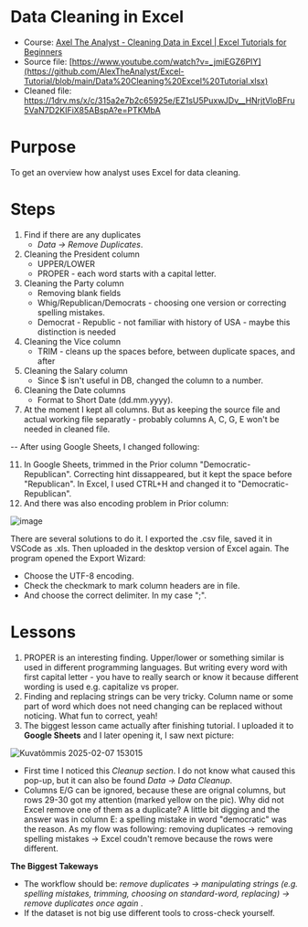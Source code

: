 # Data Cleaning in Excel

- Course: [Axel The Analyst - Cleaning Data in Excel | Excel Tutorials for Beginners](https://www.youtube.com/watch?v=_jmiEGZ6PIY)
- Source file: [https://www.youtube.com/watch?v=_jmiEGZ6PIY](https://github.com/AlexTheAnalyst/Excel-Tutorial/blob/main/Data%20Cleaning%20Excel%20Tutorial.xlsx)
- Cleaned file: https://1drv.ms/x/c/315a2e7b2c65925e/EZ1sU5PuxwJDv__HNrjtVloBFru5VaN7D2KIFiX85ABspA?e=PTKMbA

# Purpose
To get an overview how analyst uses Excel for data cleaning.

# Steps
1. Find if there are any duplicates
    - <em>Data -> Remove Duplicates</em>.
2. Cleaning the President column
    - UPPER/LOWER
    - PROPER - each word starts with a capital letter.
4. Cleaning the Party column
    - Removing blank fields
    - Whig/Republican/Democrats - choosing one version or correcting spelling mistakes.
    * Democrat - Republic - not familiar with history of USA - maybe this distinction is needed
6. Cleaning the Vice column
   - TRIM - cleans up the spaces before, between duplicate spaces, and after
7. Cleaning the Salary column
    - Since $ isn't useful in DB, changed the column to a number.
8. Cleaning the Date columns
    - Format to Short Date (dd.mm.yyyy).
10. At the moment I kept all columns. But as keeping the source file and actual working file separatly - probably columns A, C, G, E won't be needed in cleaned file.

-- After using Google Sheets, I changed following:

11. In Google Sheets, trimmed in the Prior column "Democratic- Republican". Correcting hint dissappeared, but it kept the space before "Republican". In Excel, I used CTRL+H and changed it to "Democratic-Republican".
12. And there was also encoding problem in Prior column:
    
![image](https://github.com/user-attachments/assets/bca54a55-7ba4-4e12-99db-f811b8121b96)

There are several solutions to do it. I exported the .csv file, saved it in VSCode as .xls. Then uploaded in the desktop version of Excel again. The program opened the Export Wizard:
- Choose the UTF-8 encoding.
- Check the checkmark to mark column headers are in file.
- And choose the correct delimiter. In my case ";".



# Lessons
1. PROPER is an interesting finding. Upper/lower or something similar is used in different programming languages. But writing every word with first capital letter - you have to really search or know it because different wording is used e.g. capitalize vs proper.
2. Finding and replacing strings can be very tricky. Column name or some part of word which does not need changing can be replaced without noticing. What fun to correct, yeah!
3. The biggest lesson came actually after finishing tutorial. I uploaded it to **Google Sheets** and I later opening it, I saw next picture:

![Kuvatõmmis 2025-02-07 153015](https://github.com/user-attachments/assets/e3c069ba-c0a0-4a27-b46a-f8275833eca0)

- First time I noticed this <em>Cleanup section</em>. I do not know what caused this pop-up, but it can also be found <em>Data -> Data Cleanup</em>.
- Columns E/G can be ignored, because these are orignal columns, but rows 29-30 got my attention (marked yellow on the pic). Why did not Excel remove one of them as a duplicate? A little bit digging and the answer was in column E: a spelling mistake in word "democratic" was the reason. As my flow was following: removing duplicates -> removing spelling mistakes ->  Excel coudn't remove because the rows were different.
  
**The Biggest Takeways**
-  The workflow should be: <em> remove duplicates -> manipulating strings (e.g. spelling mistakes, trimming, choosing on standard-word, replacing) -> remove duplicates once again </em>. 
-  If the dataset is not big use different tools to cross-check yourself.
  
